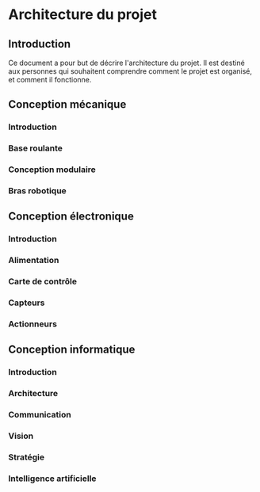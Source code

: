 # Architecture du projet

## Introduction

Ce document a pour but de décrire l'architecture du projet. Il est destiné aux personnes qui souhaitent comprendre comment le projet est organisé, et comment il fonctionne.

## Conception mécanique

### Introduction

### Base roulante

### Conception modulaire

### Bras robotique

## Conception électronique

### Introduction

### Alimentation

### Carte de contrôle

### Capteurs

### Actionneurs

## Conception informatique

### Introduction

### Architecture

### Communication

### Vision

### Stratégie

### Intelligence artificielle
